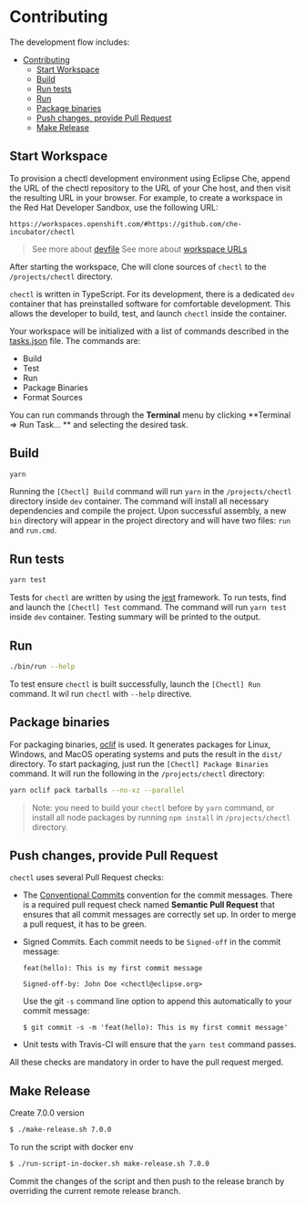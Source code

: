 # Contributing

The development flow includes:

- [Contributing](#contributing)
  - [Start Workspace](#start-workspace)
  - [Build](#build)
  - [Run tests](#run-tests)
  - [Run](#run)
  - [Package binaries](#package-binaries)
  - [Push changes, provide Pull Request](#push-changes-provide-pull-request)
  - [Make Release](#make-release)

## Start Workspace

To provision a chectl development environment using Eclipse Che, append the URL of the chectl repository to the URL of your Che host, and then visit the resulting URL in your browser. For example, to create a workspace in the Red Hat Developer Sandbox, use the following URL:

```
https://workspaces.openshift.com/#https://github.com/che-incubator/chectl
```

> See more about [devfile](https://devfile.io/)
> See more about [workspace URLs](https://www.eclipse.org/che/docs/stable/end-user-guide/starting-a-new-workspace-with-a-clone-of-a-git-repository/)

After starting the workspace, Che will clone sources of `chectl` to the `/projects/chectl` directory.

`chectl` is written in TypeScript. For its development, there is a dedicated `dev` container that has preinstalled software for comfortable development. This allows the developer to build, test, and launch `chectl` inside the container.

Your workspace will be initialized with a list of commands described in the [tasks.json](.vscode/tasks.json) file. The commands are:
- Build
- Test
- Run
- Package Binaries
- Format Sources

You can run commands through the **Terminal** menu by clicking **Terminal => Run Task... ** and selecting the desired task. 

## Build

```bash
yarn
```

Running the  `[Chectl] Build` command will run `yarn` in the `/projects/chectl` directory inside `dev` container. The command will install all necessary dependencies and compile the project. Upon successful assembly, a new `bin` directory will appear in the project directory and will have two files: `run` and `run.cmd`.


## Run tests

```bash
yarn test
```

Tests for `chectl` are written by using the [jest](https://jestjs.io/docs/getting-started) framework.
To run tests, find and launch the `[Chectl] Test` command. The command will run `yarn test` inside `dev` container.
Testing summary will be printed to the output.


## Run

```bash
./bin/run --help
```

To test ensure `chectl` is built successfully, launch the `[Chectl] Run` command. It wil run `chectl` with `--help` directive.

## Package binaries
For packaging binaries, [oclif](https://github.com/oclif/dev-cli) is used. It generates packages for Linux, Windows, and MacOS operating systems and puts the result in the `dist/` directory.
To start packaging, just run the `[Chectl] Package Binaries` command. It will run the following in the `/projects/chectl` directory:

```bash
yarn oclif pack tarballs --no-xz --parallel
```

> Note: you need to build your `chectl` before by `yarn` command, or install all node packages by running `npm install` in `/projects/chectl` directory.

## Push changes, provide Pull Request

`chectl` uses several Pull Request checks:
 - The [Conventional Commits](https://conventionalcommits.org) convention for the commit messages.
There is a required pull request check named **Semantic Pull Request** that ensures that all commit messages are correctly set up. In order to merge a pull request, it has to be green.

- Signed Commits. Each commit needs to be `Signed-off` in the commit message:
  ```
  feat(hello): This is my first commit message

  Signed-off-by: John Doe <chectl@eclipse.org>
  ```
  
  Use the git `-s` command line option to append this automatically to your commit message:
  
  ```
  $ git commit -s -m 'feat(hello): This is my first commit message'
  ```

- Unit tests with Travis-CI will ensure that the `yarn test` command passes.

All these checks are mandatory in order to have the pull request merged.

## Make Release

Create 7.0.0 version

```bash
$ ./make-release.sh 7.0.0
```

To run the script with docker env
```bash
$ ./run-script-in-docker.sh make-release.sh 7.0.0
```

Commit the changes of the script and then push to the release branch by overriding the current remote release branch.
